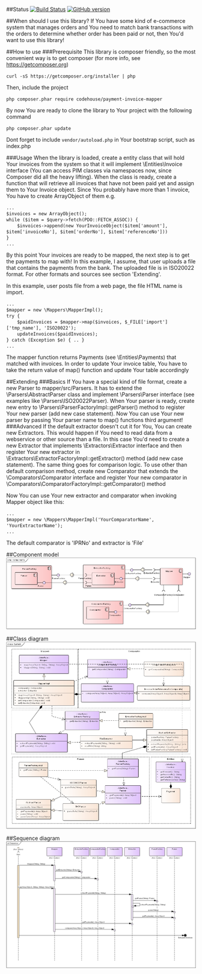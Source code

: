 ##Status
[![Build Status](https://travis-ci.org/Shmarkus/PIM.png)](https://travis-ci.org/Shmarkus/PIM)
[![GitHub version](https://img.shields.io/github/tag/shmarkus/pim.svg)](https://github.com/Shmarkus/PIM)

##When should I use this library?
If You have some kind of e-commerce system that manages orders and You need to match bank transactions with the orders
to determine whether order has been paid or not, then You'd want to use this library!

##How to use
###Prerequisite
This library is composer friendly, so the most convenient way is to get composer (for more info, see https://getcomposer.org)

    curl -sS https://getcomposer.org/installer | php

Then, include the project

    php composer.phar require codehouse/payment-invoice-mapper
    
By now You are ready to clone the library to Your project with the following command

    php composer.phar update
    
Dont forget to include `vendor/autoload.php` in Your bootstrap script, such as index.php

###Usage
When the library is loaded, create a entity class that will hold Your invoices from the system so that it will implement
\Entities\Invoice interface (You can access PIM classes via namespaces now, since Composer did all the heavy lifting).
When the class is ready, create a function that will retrieve all invoices that have not been paid yet and assign them
to Your Invoice object. Since You probably have more than 1 invoice, You have to create ArrayObject of them e.g.

    ...
    $invoices = new ArrayObject();
    while ($item = $query->fetch(PDO::FETCH_ASSOC)) {
        $invoices->append(new YourInvoiceObject($item['amount'], $item['invoiceNo'], $item['orderNo'], $item['referenceNo']))
    }
    ...
    
By this point Your invoices are ready to be mapped, the next step is to get the payments to map with! In this example,
I assume, that user uploads a file that contains the payments from the bank. The uploaded file is in ISO20022 format.
For other formats and sources see section 'Extending'. 

In this example, user posts file from a web page, the file HTML name is import.

    ...
    $mapper = new \Mappers\MapperImpl();
    try {
        $paidInvoices = $mapper->map($invoices, $_FILE['import']['tmp_name'], 'ISO20022');
        updateInvoices($paidInvoices);
    } catch (Exception $e) { .. }
    ...
    
The mapper function returns Payments (see \Entities\Payments) that matched with invoices. In order to update Your invoice
table, You have to take the return value of map() function and update Your table accordingly

##Extending
###Basics
If You have a special kind of file format, create a new Parser to mapper/src/Parsers. It has to extend the 
\Parsers\AbstractParser class and implement \Parsers\Parser interface (see examples like \Parsers\ISO20022Parser).
When Your parser is ready, create new entry to \Parsers\ParserFactoryImpl::getParser() method to register Your new parser 
(add new case statement).
Now You can use Your new parser by passing Your parser name to map() functions third argument!
###Advanced
If the default extractor doesn't cut it for You, You can create new Extractors. This would happen if You need to read
data from a webservice or other source than a file. In this case You'd need to create a new Extractor that implements 
\Extractors\Extractor interface and then register Your new extractor in \Extractors\ExtractorFactoryImpl::getExtractor()
method (add new case statement).
The same thing goes for comparison logic. To use other than default comparison method, create new Comparator that
extends the \Comparators\Comparator interface and register Your new comparator in \Comparators\ComparatorFactoryImpl::getComparator() method

Now You can use Your new extractor and comparator when invoking Mapper object like this:

    ...
    $mapper = new \Mappers\MapperImpl('YourComparatorName', 'YourExtractorName');
    ...

The default comparator is 'IPRNo' and extractor is 'File'

##Component model
![Component diagram](https://github.com/Shmarkus/PIM/blob/master/doc/Components.png "Component diagram")

##Class diagram
![Class diagram](https://github.com/Shmarkus/PIM/blob/master/doc/System.png "Class diagram")

##Sequence diagram
![Sequence diagram](https://github.com/Shmarkus/PIM/blob/master/doc/Sequence.png "Sequence diagram")